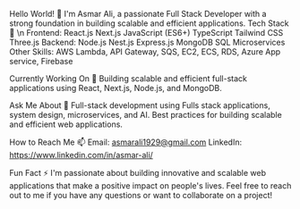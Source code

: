 

Hello World! 👋
I'm Asmar Ali, a passionate Full Stack Developer with a strong foundation in building scalable and efficient applications.
Tech Stack 🚀 \n
Frontend:
React.js
Next.js
JavaScript (ES6+)
TypeScript
Tailwind CSS
Three.js
Backend:
Node.js
Nest.js
Express.js
MongoDB
SQL
Microservices 
Other Skills:
AWS Lambda, API Gateway, SQS, EC2, ECS, RDS, Azure App service, Firebase

Currently Working On 🔭
Building scalable and efficient full-stack applications using React, Next.js, Node.js, and MongoDB.


Ask Me About 💬
Full-stack development using Fulls stack applications, system design, microservices, and AI.
Best practices for building scalable and efficient web applications.

How to Reach Me 📫
Email: asmarali1929@gmail.com
LinkedIn: https://www.linkedin.com/in/asmar-ali/

Fun Fact ⚡
I'm passionate about building innovative and scalable web applications that make a positive impact on people's lives.
Feel free to reach out to me if you have any questions or want to collaborate on a project!
